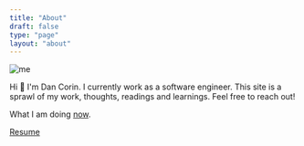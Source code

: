 ```yaml
---
title: "About"
draft: false
type: "page"
layout: "about"
---
```


![me](/img/me.jpeg)

Hi 👋 I'm Dan Corin. I currently work as a software engineer. This site is a sprawl of my work, thoughts, readings and learnings. Feel free to reach out!

What I am doing [now](/now).

[Resume](/files/resume.pdf)
